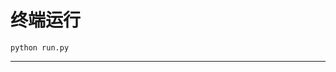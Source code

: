 # 终端运行

```shell
python run.py
```
*****************************************************************************************************************************************************************************************************************************************************************************************************************************************************************************************************************************************************************************************************************************************************************************************************************************************************************************************************************************************************************